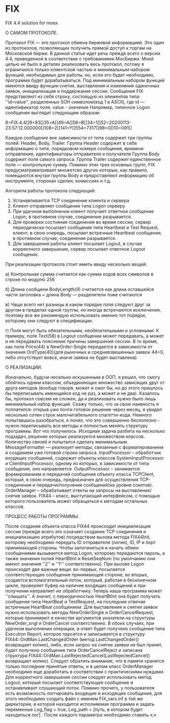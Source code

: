 # FIX
FIX 4.4 solution for moex 

О САМОМ ПРОТОКОЛЕ.

   Протокол FIX — это протокол обмена биржевой информацией. Это один из протоколов, позволяющих получить прямой доступ к торгам на Московской бирже. В данной статье идет речь прежде всего о версии 4.4, приведенной в соответствие с требованиями МосБиржи. Моей целью не было в деталях реализовать весь протокол, потому я ограничился только клиентской частью и минимальным набором функций, необходимых для работы, но, если это будет необходимо, программа будет дорабатываться. Под минимальным набором функций имеются ввиду функции снятия, выставления и изменения одиночных заявок, инициализация и поддержание сессии. 
	Сообщения FIX представляют из себя строку, состоящую из элементов типа: ''id=value'', разделенных SOH символом(код 1 в ASCII), где id — идентификатор поля, value - значение
	Например, типичное Logon сообщение выглядит следующим образом:

  8=FIX.4.4[]9=93[]35=A[]49=A[]56=B[]34=1[]52=20200113-23:57:12.000000[]108=2[]141=Y[]554=7317[]98=0[]10=091[]
  
   Каждое сообщение вне зависимости от типа содержит три группы полей: Header, Body, Trailer. 
Группа  Header содержит в себе информацию о типе, порядковом номере сообщения, времени отправления, идентификаторы отправителя и получателя
   Группа Body содержит поля самого запроса.
   Группа Trailer содержит единственное поле — контрольную сумму.
   Помимо этих трех основных групп, FIX предусматриватривает множетсво других которые, как правило, помещаются внутри группы Body и предоставляют информацию об инструменте, сторонах сделки, комиссиях и т.д.
	
Алгоритм работы протокола следующий:
1. Устанавливается TCP соединение клиента и сервера
2. Клиент отправляет сообщение типа Logon серверу
3. При удачном выполнении клиент получает ответное сообщение Logon, в противном случае, соединение разрывается.
4. Для проверки состояния соединения во время сессии, сервер периодически посылает сообщения типа Heartbeat и Test Request, клиент, в свою очередь, посылает встречные Heartbeat сообщения, в противном случае, соединение разрывается.
5. Для завершения работы клиент посылает Logout, в случае корректного завершения, сервер посылает ответное Logout сообщение.


При реализации протокола стоит иметь ввиду несколько вещей:
	
а) Контрольная сумма считается как сумма кодов всех символов в строке по модулю 256

б) Длина сообщени BodyLength(9) считается как длина оставшейся части заголовка + длина Body — разделители тоже считаются 

в) Чаще всего нет разницы в каком порядке поля следуют друг за другом в пределах одной группы, но иногда встречаются исключения, поэтому 	все же рекомендую использовать именно тот порядок, которому они следуют в спецификации.

г) Поля могут быть обязательными, необязательными и условными.
   К примеру, поле Text(58) в Logout сообщении может передавать, а может и не передавать пояснение причины завершения сессии. В то          время, как поле Price(44) в NewOrder-Single передается в зависимости от значения OrdType(40)(для рыночных и средневзвешенных заявок      44=0, либо отсутствует вовсе, иначе заявка не будет выставлена).

О РЕАЛИЗАЦИИ.


   Изначально, будучи несильно искушенным в ООП, я решил, что смогу обойтись одним классом, объединяющих множество зависящих друг от друга методов (вообще говоря, может и смог бы, но до этого пришлось бы переписывать имеющийся код не раз, а может и не два). Казалось бы, протокол совсем не сложен, да и реализовать нужно было лишь минимальный набор функций. Скажу только, что за свою наивность я поплатился: открыв уже почти готовое решение через месяц, я увидел несколько сотен строк  малочитабельного спагетти-кода. Немного попытавшись разобраться, я понял, что это совершенно бесполезно - нужно переписывать все методы и полностью менять структуру программы. Вот что получилось.
	Исходная задача разбита на несколько подзадач, решение которых реализуется множеством классов. Количество связей я попытался сделать минимальным.
	MessageFormatter — реализует методы, связанные с форматированием и созданием уже готовой строки запроса.
	InputProcessor – обработчик входящих сообщений, содержит объекты классов SystemInputProcessor и ClientInputProcessor, одному из которых, в зависимости от типа сообщения, оно направляется.
	OutputProcessor – занимается формированием и передачей сообщения объекту класса TCPClient, который, в свою очередь, предназначен для осуществления TCP-соединения и передачи/получения сообщений(на уровне сокетов).
	OrderManager – обрабатывает ответы на запросы на выставление/снятие заявок.
	FIX44 – класс, выступающий интерфейсом, с помощью которого пользователь может обращаться к методам остальных классов.
 	
ПРОЦЕСС РАБОТЫ ПРОГРАММЫ.


   После создания объекта класса FIX44 происходит инициализация сессии (прежде всего это означает создание TCP соединения и инициализацию атрибутов) посредством вызова метода FIX44Init, которому необходимо передать ID отправителя (логин), ID, IP и порт принимающей стороны.
	Чтобы залогиниться и начать обмен сообщениями вызывается метод Logon, которому передаются пароль, а также значения полей HeartBtInt и ResetSeqNum (по умолчанию они имеют значения ''2'' и ''Y'' соответственно).
	При вызове Logon происходят две важные вещи: во-первых, посылается соответствующее сообщение принимающей стороне, во вторых, создается вспомогательный поток, который, работая в бесконечном цикле, проверяет буфер на наличие входящих сообщений и при получении направляет их обработчику.
	Теперь наша программа может ''слышать''. А значит, с периодичностью HeartBtInt она будет получать сообщения типа HeartBeat и TestRequest, на последние отвечая встречным HeartBeat сообщением. 
	Для выставления и снятия заявок нужно использовать методы NewOrderSingle и OrderCancelRequest, которые принимают в качестве аргументов указатели на структуры NewOrder_sngl и OrderCancel соответственно. В обоих случаях, при удачном выполнении операции, в ответ будет получено сообщение типа Execution Report, которое парсится и записывается в структуру FIX44::OrdMan.LastChangedOrder (метод LastChangedOrder() возвращает копию), либо, если запрос на снятие заявки не был принят, будет получено сообщение типа OrderCancelReject и записана структура
  FIX44::OrdMan.LastRejectedCancel(LastRejectedCancel() возвращает копию). Следует обратить внимание, что в памяти хранятся только последние принятые ответы, и в целом класс OrderManager необходимо еще доработать в соответствии с практическими нуждами.
	Для корректного завершения сессии следует использовать метод Logout, который посылает соответствующее сообщение и останавливает слушающий поток.
	Помимо прочего, у пользователя есть возможность логгировать входящие и исходящие сообщения, для этого необходимо создать файл с именем FIX_vars.inf в той же директории, в которой находится исполняемая программа и задать переменные Log_flag = true, Log_path = [путь, в котором будет находиться лог] . После каждого параметра необходимо ставить «;»
